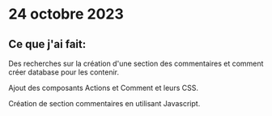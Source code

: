 # 24 octobre 2023

## Ce que j'ai fait:

Des recherches sur la création d'une section des commentaires et comment créer database pour les contenir.

Ajout des composants Actions et Comment et leurs CSS.

Création de section commentaires en utilisant Javascript.
